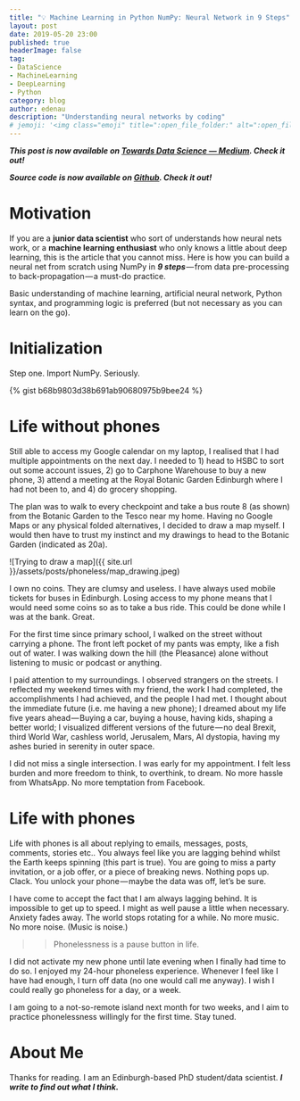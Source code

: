 ```yaml
---
title: "️💡 Machine Learning in Python NumPy: Neural Network in 9 Steps"
layout: post
date: 2019-05-20 23:00
published: true
headerImage: false
tag:
- DataScience
- MachineLearning
- DeepLearning
- Python
category: blog
author: edenau
description: "Understanding neural networks by coding"
# jemoji: '<img class="emoji" title=":open_file_folder:" alt=":open_file_folder:" src="https://assets.github.com/images/icons/emoji/unicode/1f5c2.png" height="20" width="20" align="absmiddle">'
---
```


***This post is now available on <a href="https://towardsdatascience.com/machine-learning-in-python-numpy-neural-network-in-9-steps-eafd0db25906" target="_blank">Towards Data Science — Medium</a>. Check it out!***

***Source code is now available on <a href="https://github.com/edenau/ML-in-NumPy/blob/master/neural-net.ipynb" target="_blank">Github</a>. Check it out!***

# Motivation

If you are a **junior data scientist** who sort of understands how neural nets work, or a **machine learning enthusiast** who only knows a little about deep learning, this is the article that you cannot miss. Here is how you can build a neural net from scratch using NumPy in ***9 steps*** — from data pre-processing to back-propagation — a must-do practice.

Basic understanding of machine learning, artificial neural network, Python syntax, and programming logic is preferred (but not necessary as you can learn on the go).

<div class="breaker"></div> <a id="1"></a>

# Initialization

Step one. Import NumPy. Seriously.

{% gist b68b9803d38b691ab90680975b9bee24 %}

<div class="breaker"></div> <a id="2"></a>

# Life without phones

Still able to access my Google calendar on my laptop, I realised that I had multiple appointments on the next day. I needed to 1) head to HSBC to sort out some account issues, 2) go to Carphone Warehouse to buy a new phone, 3) attend a meeting at the Royal Botanic Garden Edinburgh where I had not been to, and 4) do grocery shopping.

The plan was to walk to every checkpoint and take a bus route 8 (as shown) from the Botanic Garden to the Tesco near my home. Having no Google Maps or any physical folded alternatives, I decided to draw a map myself. I would then have to trust my instinct and my drawings to head to the Botanic Garden (indicated as 20a).

![Trying to draw a map]({{ site.url }}/assets/posts/phoneless/map_drawing.jpeg)

I own no coins. They are clumsy and useless. I have always used mobile tickets for buses in Edinburgh. Losing access to my phone means that I would need some coins so as to take a bus ride. This could be done while I was at the bank. Great.

For the first time since primary school, I walked on the street without carrying a phone. The front left pocket of my pants was empty, like a fish out of water. I was walking down the hill (the Pleasance) alone without listening to music or podcast or anything.

I paid attention to my surroundings. I observed strangers on the streets. I reflected my weekend times with my friend, the work I had completed, the accomplishments I had achieved, and the people I had met. I thought about the immediate future (i.e. me having a new phone); I dreamed about my life five years ahead — Buying a car, buying a house, having kids, shaping a better world; I visualized different versions of the future — no deal Brexit, third World War, cashless world, Jerusalem, Mars, AI dystopia, having my ashes buried in serenity in outer space.

I did not miss a single intersection. I was early for my appointment. I felt less burden and more freedom to think, to overthink, to dream. No more hassle from WhatsApp. No more temptation from Facebook.

<div class="breaker"></div> <a id="3"></a>

# Life with phones

Life with phones is all about replying to emails, messages, posts, comments, stories etc.. You always feel like you are lagging behind whilst the Earth keeps spinning (this part is true). You are going to miss a party invitation, or a job offer, or a piece of breaking news. Nothing pops up. Clack. You unlock your phone — maybe the data was off, let’s be sure.

I have come to accept the fact that I am always lagging behind. It is impossible to get up to speed. I might as well pause a little when necessary. Anxiety fades away. The world stops rotating for a while. No more music. No more noise. (Music is noise.)

>>Phonelessness is a pause button in life.

I did not activate my new phone until late evening when I finally had time to do so. I enjoyed my 24-hour phoneless experience. Whenever I feel like I have had enough, I turn off data (no one would call me anyway). I wish I could really go phoneless for a day, or a week.

I am going to a not-so-remote island next month for two weeks, and I aim to practice phonelessness willingly for the first time. Stay tuned.



<div class="breaker"></div> <a id="4"></a>

# About Me

Thanks for reading. I am an Edinburgh-based PhD student/data scientist. ***I write to find out what I think.***
